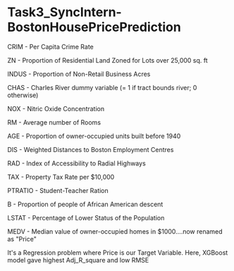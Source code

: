 # Task3_SyncIntern-BostonHousePricePrediction
CRIM - Per Capita Crime Rate

ZN - Proportion of Residential Land Zoned for Lots over 25,000 sq. ft

INDUS - Proportion of Non-Retail Business Acres

CHAS - Charles River dummy variable (= 1 if tract bounds river; 0 otherwise)

NOX - Nitric Oxide Concentration

RM - Average number of Rooms

AGE - Proportion of owner-occupied units built before 1940

DIS - Weighted Distances to Boston Employment Centres

RAD - Index of Accessibility to Radial Highways

TAX - Property Tax Rate per $10,000

PTRATIO - Student-Teacher Ration

B - Proportion of people of African American descent

LSTAT - Percentage of Lower Status of the Population

MEDV - Median value of owner-occupied homes in $1000....now renamed as "Price"

It's a Regression problem where Price is our Target Variable. Here, XGBoost model gave highest Adj_R_square and low RMSE
